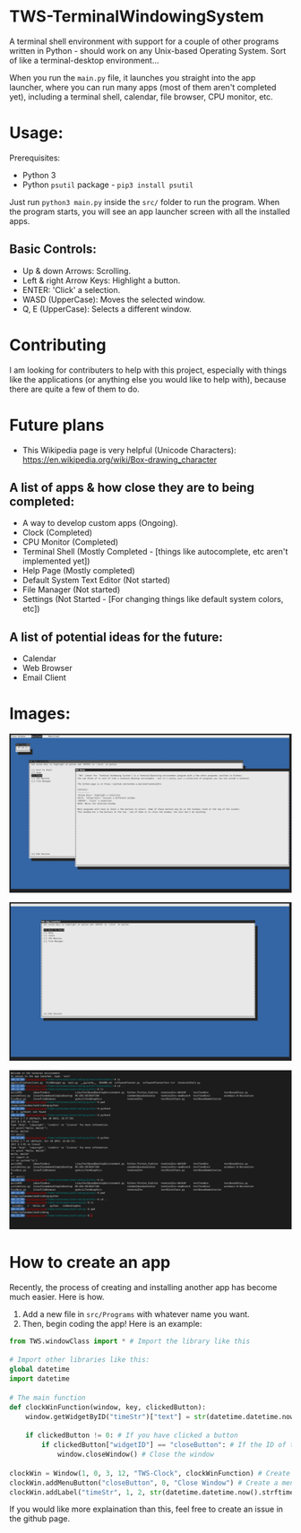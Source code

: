 # TWS-TerminalWindowingSystem
A terminal shell environment with support for a couple of other programs written in Python - should work on any Unix-based Operating System. Sort of like a terminal-desktop environment...

When you run the `main.py` file, it launches you straight into the app launcher, where you can run many apps (most of them aren't completed yet), including a terminal shell, calendar, file browser, CPU monitor, etc.

# Usage:
Prerequisites:
* Python 3
* Python `psutil` package - `pip3 install psutil`

Just run `python3 main.py` inside the `src/` folder to run the program. When the program starts, you will see an app launcher screen with all the installed apps.

## Basic Controls:
* Up & down Arrows: Scrolling.
* Left & right Arrow Keys: Highlight a button.                    
* ENTER: 'Click' a selection.
* WASD (UpperCase): Moves the selected window.
* Q, E (UpperCase): Selects a different window.

# Contributing
I am looking for contributers to help with this project, especially with things like the applications (or anything else you would like to help with), because there are quite a few of them to do.

# Future plans

* This Wikipedia page is very helpful (Unicode Characters): https://en.wikipedia.org/wiki/Box-drawing_character

## A list of apps & how close they are to being completed:
* A way to develop custom apps (Ongoing).
* Clock (Completed)
* CPU Monitor (Completed)
* Terminal Shell (Mostly Completed - [things like autocomplete, etc aren't implemented yet])
* Help Page (Mostly completed)
* Default System Text Editor (Not started)
* File Manager (Not started)
* Settings (Not Started - [For changing things like default system colors, etc])

## A list of potential ideas for the future:
* Calendar
* Web Browser
* Email Client

# Images:
![image1](/images/screenShot1.png)

![image2](/images/screenShot2.png)

![image3](/images/screenShot3.png)

# How to create an app
Recently, the process of creating and installing another app has become much easier. Here is how.
1. Add a new file in `src/Programs` with whatever name you want.
2. Then, begin coding the app! Here is an example:
```python
from TWS.windowClass import * # Import the library like this

# Import other libraries like this:
global datetime
import datetime

# The main function
def clockWinFunction(window, key, clickedButton):
    window.getWidgetByID("timeStr")["text"] = str(datetime.datetime.now().strftime("%I:%M:%S")) # CHanges the text of a widget with an id of "timeStr" with str(datetime.datetime.now().strftime("%I:%M:%S"))
  
    if clickedButton != 0: # If you have clicked a button
        if clickedButton["widgetID"] == "closeButton": # If the ID of the clicked button is "closeButton"
            window.closeWindow() # Close the window
 
clockWin = Window(1, 0, 3, 12, "TWS-Clock", clockWinFunction) # Create a window
clockWin.addMenuButton("closeButton", 0, "Close Window") # Create a menu button with the ID of "closeButton"
clockWin.addLabel("timeStr", 1, 2, str(datetime.datetime.now().strftime("%I:%M:%S"))) # Add a label with an id of "timeStr"
```

If you would like more explaination than this, feel free to create an issue in the github page.
